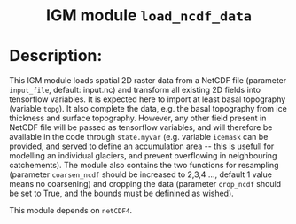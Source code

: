 ### <h1 align="center" id="title">IGM module `load_ncdf_data` </h1>

# Description:

This IGM module loads spatial 2D raster data from a NetCDF file (parameter `input_file`, default: input.nc) and transform all existing 2D fields into tensorflow variables. It is expected here to import at least basal topography (variable `topg`). It also complete the data, e.g. the basal topography from ice thickness and surface topography. However, any other field present in NetCDF file will be passed as tensorflow variables, and will therefore be available in the code through `state.myvar` (e.g. variable `icemask` can be provided, and served to define an accumulation area -- this is usefull for modelling an individual glaciers, and prevent overflowing in neighbouring catchements). The module also contains the two functions for resampling (parameter `coarsen_ncdf` should be increased to 2,3,4 ..., default 1 value means no coarsening) and cropping the data (parameter `crop_ncdf` should be set to True, and the bounds must be definined as wished).

This module depends on `netCDF4`.
